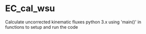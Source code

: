 # EC_cal_wsu
Calculate uncorrected kinematic fluxes
python 3.x
using 'main()' in functions to setup and run the code
